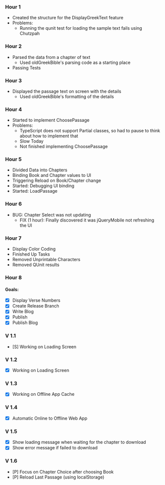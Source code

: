 ﻿### Hour 1

- Created the structure for the DisplayGreekText feature
- Problems:
	- Running the qunit test for loading the sample text fails using Chutzpah


### Hour 2

- Parsed the data from a chapter of text
	- Used oldGreekBible's parsing code as a starting place
- Passing Tests


### Hour 3

- Displayed the passage text on screen with the details
	- Used oldGreekBible's formatting of the details


### Hour 4

- Started to implement ChoosePassage
- Problems:
	- TypeScript does not support Partial classes, so had to pause to think about how to implement that
	- Slow Today
	- Not finished implementing ChoosePassage


### Hour 5

- Divided Data into Chapters
- Binding Book and Chapter values to UI
- Triggering Reload on Book/Chapter change
- Started: Debugging UI binding
- Started: LoadPassage


### Hour 6

- BUG: Chapter Select was not updating
	- FIX (1 hour): Finally discovered it was jQueryMobile not refreshing the UI


### Hour 7

- Display Color Coding
- Finished Up Tasks
- Removed Unprintable Characters
- Removed QUnit results


### Hour 8

#### Goals:
- [X] Display Verse Numbers
- [X] Create Release Branch
- [X] Write Blog
- [X] Publish
- [X] Publish Blog

### V 1.1

- [S] Working on Loading Screen

### V 1.2

- [X] Working on Loading Screen

### V 1.3

- [X] Working on Offline App Cache

### V 1.4

- [X] Automatic Online to Offline Web App

### V 1.5

- [X] Show loading message when waiting for the chapter to download
- [X] Show error message if failed to download

### V 1.6

- [P] Focus on Chapter Choice after choosing Book
- [P] Reload Last Passage (using localStorage)